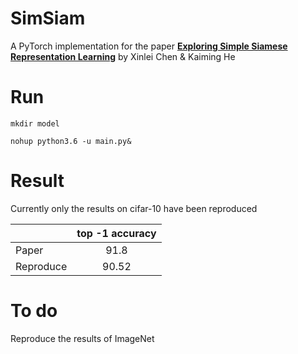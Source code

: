 # SimSiam

A PyTorch implementation for the paper [**Exploring Simple Siamese Representation Learning**](https://arxiv.org/abs/2011.10566) by Xinlei Chen & Kaiming He



# Run

`mkdir model`

`nohup python3.6 -u main.py&`



# Result

Currently only the results on cifar-10 have been reproduced

|           | top -1 accuracy |
| --------- | :-------------: |
| Paper     |      91.8       |
| Reproduce |      90.52      |



# To do

Reproduce the results of ImageNet

